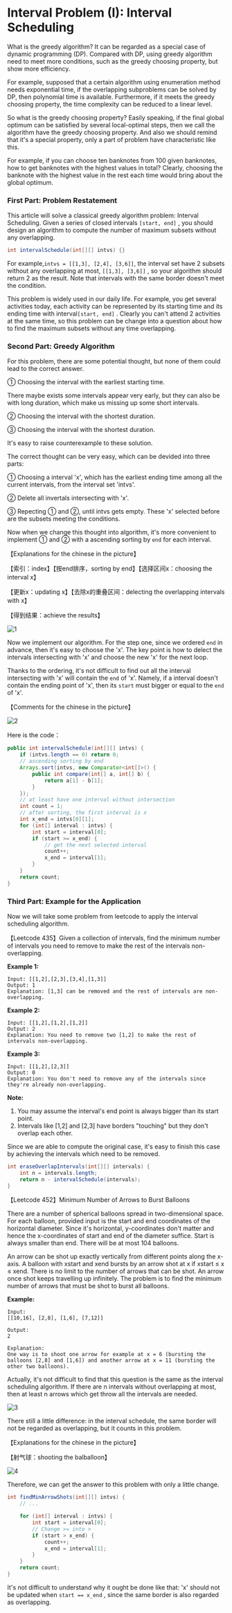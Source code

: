# Interval Problem (I): Interval Scheduling

What is the greedy algorithm? It can be regarded as a special case of dynamic programming (DP). Compared with DP, using greedy algorithm need to meet more conditions, such as the greedy choosing property, but show more efficiency.

For example, supposed that a certain algorithm using enumeration method needs exponential time, if the overlapping subproblems can be solved by DP, then polynomial time is available. Furthermore, if it meets the greedy choosing property, the time complexity can be reduced to a linear level.

So what is the greedy choosing property? Easily speaking, if the final global optimum can be satisfied by several local-optimal steps, then we call the algorithm have the greedy choosing property. And also we should remind that it's a special property, only a part of problem have characteristic like this.

For example, if you can choose ten banknotes from 100 given banknotes, how to get banknotes with the highest values in total? Clearly, choosing the banknote with the highest value in the rest each time would bring about the global optimum.

### First Part: Problem Restatement

This article will solve a classical greedy algorithm problem: Interval Scheduling. Given a series of closed intervals `[start, end]` , you should design an algorithm to compute the number of maximum subsets without any overlapping.

```java
int intervalSchedule(int[][] intvs) {}
```

For example,`intvs = [[1,3], [2,4], [3,6]]`, the interval set have 2 subsets without any overlapping at most, `[[1,3], [3,6]]` , so your algorithm should return 2 as the result. Note that intervals with the same border doesn't meet the condition.

This problem is widely used in our daily life. For example, you get several activities today, each activity can be represented by its starting time and its ending time with interval`[start, end]` . Clearly you can't attend 2 activities at the same time, so this problem can be change into a question about how to find the maximum subsets without any time overlapping.

### Second Part: Greedy Algorithm

For this problem, there are some potential thought, but none of them could lead to the correct answer.

① Choosing the interval with the earliest starting time.

There maybe exists some intervals appear very early, but they can also be with long duration, which make us missing up some short intervals.

② Choosing the interval with the shortest duration.

③ Choosing the interval with the shortest duration.

It's easy to raise counterexample to these solution.

The correct thought can be very easy, which can be devided into three parts:

① Choosing a interval 'x', which has the earliest ending time among all the current intervals, from the interval set 'intvs'.

② Delete all invertals intersecting with 'x'.

③ Repecting ① and ②, until intvs gets empty. These 'x' selected before are the subsets meeting the conditions.

Now when we change this thought into algorithm, it's more convenient to implement ① and ② with a ascending sorting by  `end` for each interval.

【Explanations for the chinese in the picture】

【索引：index】【按end排序，sorting by end】【选择区间x：choosing the interval x】

【更新x：updating x】【去除x的重叠区间：delecting the overlapping intervals with x】

【得到结果：achieve the results】



![1](../pictures/interval/1.gif)

Now we implement our algorithm. For the step one, since we ordered `end` in advance, then it's easy to choose the 'x'. The key point is how to delect the intervals intersecting with 'x' and choose the new 'x' for the next loop.

Thanks to the ordering, it's not difficult to find out all the interval intersecting with 'x' will contain the `end` of 'x'. Namely, if a interval doesn't contain the ending point of 'x', then its  `start` must bigger or equal to the  `end` of  'x'.

【Comments for the chinese in the picture】

![2](../pictures/interval/2.jpg)

Here is the code：

```java
public int intervalSchedule(int[][] intvs) {
    if (intvs.length == 0) return 0;
    // ascending sorting by end
    Arrays.sort(intvs, new Comparator<int[]>() {
        public int compare(int[] a, int[] b) {
            return a[1] - b[1];
        }
    });
    // at least have one interval without intersection
    int count = 1;
    // after sorting, the first interval is x
    int x_end = intvs[0][1];
    for (int[] interval : intvs) {
        int start = interval[0];
        if (start >= x_end) {
            // get the next selected interval
            count++;
            x_end = interval[1];
        }
    }
    return count;
}
```

### Third Part: Example for the Application

Now we will take some problem from leetcode to apply the interval scheduling algorithm.

【Leetcode 435】Given a collection of intervals, find the minimum number of intervals you need to remove to make the rest of the intervals non-overlapping.

**Example 1:**

```
Input: [[1,2],[2,3],[3,4],[1,3]]
Output: 1
Explanation: [1,3] can be removed and the rest of intervals are non-overlapping.
```

**Example 2:**

```
Input: [[1,2],[1,2],[1,2]]
Output: 2
Explanation: You need to remove two [1,2] to make the rest of intervals non-overlapping.
```

**Example 3:**

```
Input: [[1,2],[2,3]]
Output: 0
Explanation: You don't need to remove any of the intervals since they're already non-overlapping.
```

**Note:**

1. You may assume the interval's end point is always bigger than its start point.
2. Intervals like [1,2] and [2,3] have borders "touching" but they don't overlap each other.

Since we are able to compute the original case, it's easy to finish this case by achieving the intervals which need to be removed.

```java
int eraseOverlapIntervals(int[][] intervals) {
    int n = intervals.length;
    return n - intervalSchedule(intervals);
}
```

【Leetcode 452】Minimum Number of Arrows to Burst Balloons

There are a number of spherical balloons spread in two-dimensional space. For each balloon, provided input is the start and end coordinates of the horizontal diameter. Since it's horizontal, y-coordinates don't matter and hence the x-coordinates of start and end of the diameter suffice. Start is always smaller than end. There will be at most 104 balloons.

An arrow can be shot up exactly vertically from different points along the x-axis. A balloon with xstart and xend bursts by an arrow shot at x if xstart ≤ x ≤ xend. There is no limit to the number of arrows that can be shot. An arrow once shot keeps travelling up infinitely. The problem is to find the minimum number of arrows that must be shot to burst all balloons.

**Example:**

```
Input:
[[10,16], [2,8], [1,6], [7,12]]

Output:
2

Explanation:
One way is to shoot one arrow for example at x = 6 (bursting the balloons [2,8] and [1,6]) and another arrow at x = 11 (bursting the other two balloons).
```

Actually, it's not difficult to find that this question is the same as the interval scheduling algorithm. If there are n intervals without overlapping at most, then at least n arrows which get throw all the intervals are needed. 

![3](../pictures/interval/3.jpg)

There still a little difference: in the interval schedule, the same border will not be  regarded as overlapping, but it counts in this problem. 

【Explanations for the chinese in the picture】

【射气球：shooting the balballoon】

![4](../pictures/interval/4.jpg)

Therefore, we can get the answer to this problem with only a little change.

```java
int findMinArrowShots(int[][] intvs) {
    // ...

    for (int[] interval : intvs) {
        int start = interval[0];
        // Change >= into >
        if (start > x_end) {
            count++;
            x_end = interval[1];
        }
    }
    return count;
}
```

It's not difficult to understand why it ought be done like that: 'x' should not be updated when  `start == x_end` , since the same border is also regarded as overlapping. 